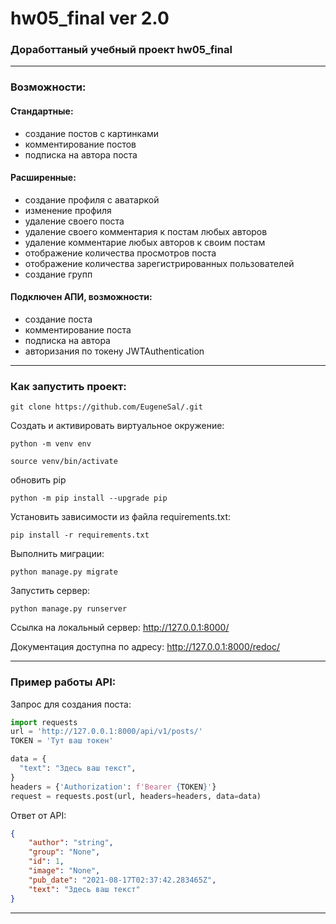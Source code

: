 # hw05_final ver 2.0
### Доработтаный учебный проект hw05_final
***
### Возможности:
#### Стандартные:
* создание постов с картинками
* комментирование постов
* подписка на автора поста
#### Расширенные:
* создание профиля с аватаркой
* изменение профиля
* удаление своего поста
* удаление своего комментария к постам любых авторов
* удаление комментарие любых авторов к своим постам
* отображение количества просмотров поста
* отображение количества зарегистрированных пользователей 
* создание групп
#### Подключен АПИ, возможности:
* создание поста
* комментирование поста
* подписка на автора
* авторизания по токену JWTAuthentication

***
### Как запустить проект:
```
git clone https://github.com/EugeneSal/.git
```
Cоздать и активировать виртуальное окружение:
```
python -m venv env

source venv/bin/activate
```
обновить pip
```
python -m pip install --upgrade pip
```
Установить зависимости из файла requirements.txt:
```
pip install -r requirements.txt
```
Выполнить миграции:
```
python manage.py migrate
```
Запустить сервер:
```
python manage.py runserver
```
Ссылка на локальный сервер:
http://127.0.0.1:8000/

Документация доступна по адресу:
http://127.0.0.1:8000/redoc/
***
### Пример работы API:

Запрос для создания поста:
```python
import requests
url = 'http://127.0.0.1:8000/api/v1/posts/'
TOKEN = 'Тут ваш токен'

data = {
  "text": "Здесь ваш текст",
}
headers = {'Authorization': f'Bearer {TOKEN}'}
request = requests.post(url, headers=headers, data=data)
```
Ответ от API:
```json
{
    "author": "string",
    "group": "None",
    "id": 1,
    "image": "None",
    "pub_date": "2021-08-17T02:37:42.283465Z",
    "text": "Здесь ваш текст"
}
```
***
